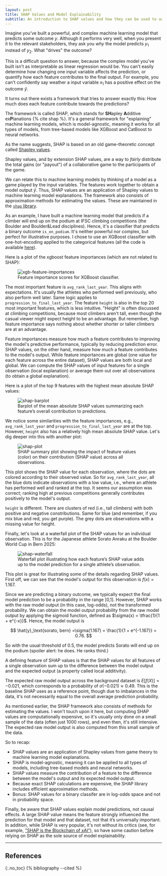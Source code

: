 ```yaml
---
layout: post
title: SHAP Values and Model Explainability
subtitle: An introduction to SHAP values and how they can be used to understand machine learning model predictions. Using a small climbing competition example, I show how SHAP differs from feature importance, how to read common SHAP plots, and a few things to watch out for when interpreting the results.
---
```


Imagine you've built a powerful, and complex machine learning model that predicts some outcome $y$. Although it performs very well, when you present it to the relevant stakeholders, they ask you *why* the model predicts $y_1$ instead of $y_2$. What "drives" the outcome?

This is a difficult question to answer, because the complex model you've built isn't as interpretable as linear regression would be. You can't easily determine how changing one input variable affects the prediction, or quantify how each feature contributes to the final output. For example, you can't confidently say weather a input variable $x_1$ has a positive effect on the outcome $\hat{y}$. 

It turns out there exists a framework that tries to answer exactly this: How much does each feature contribute towards the predictions? 

The framework is called SHAP, which stands for **SH**apley **A**dditive ex**P**lanations {% cite shap %}. It's a general framework for "explaining" machine learning models, which is model-agnostic, meaning it works for all types of models, from tree-based models like XGBoost and CatBoost to neural networks.

As the name suggests, SHAP is based on an old game-theoretic concept called [Shapley values](https://en.wikipedia.org/wiki/Shapley_value).

Shapley values, and by extension SHAP values, are a way to *fairly* distribute the total gains (or "payout") of a collaborative game to the participants of the game. 

We can relate this to machine learning models by thinking of a model as a game played by the input variables. The features work together to obtain a model output $\hat{y}$. Thus, SHAP values are an application of Shapley values to machine learning model explanations. The framework also consists of approximation methods for estimating the values. These are maintained in the [`shap` library](https://shap.readthedocs.io/en/latest/index.html).

As an example, I have built a machine learning model that predicts if a climber will end up on the podium at IFSC climbing competitions (the Boulder and Boulder&Lead disciplines). Hence, it's a classifier that predicts a binary outcome `is_on_podium`. It's neither powerful nor complex, but perfect for illustrative purposes. I chose to use an XGBoost classifier with one-hot-encoding applied to the categorical features (all the code is available [here](https://github.com/maja-burrack/ifsc-results-podium-model)).

Here is a plot of the xgboost feature importances (which are not related to SHAP):
<figure class="figure img-figure">
  <img src="{{ '/assets/images/feature_importances.png' | relative_url }}" alt="xgb-feature-importances" class="img-fluid">
  <figcaption class="figure-caption">
    Feature importance scores for XGBoost classifier.
  </figcaption>
</figure>

The most important feature is `avg_rank_last_year`. This aligns with expectations. It's usually the athletes who performed well previously, who also perform well later. Same logic applies to `progression_to_final_last_year`. The feature `height` is also in the top 20 most important features, which is less intuitive. "Height" is often discussed at climbing competitions, because most climbers aren't tall, even though the casual viewer might expect height to be an advantage. But remember, high feature importance says nothing about whether shorter or taller climbers are at an advantage. 

Feature importances measure how much a feature contributes to improving the model's predictive performance, typically by reducing prediction error. SHAP values, on the other hand, measure how much a feature contributes to the model's output. While feature importances are global (one value for each feature across the entire dataset), SHAP values are both local and global. We can compute the SHAP values of input features for a single observation (local explanation) or average them out over all observations (to obtain a global explanation). 

Here is a plot of the top 9 features with the highest mean absolute SHAP values:

<figure class="figure img-figure">
  <img src="{{ '/assets/images/shap_barplot.png' | relative_url }}" alt="shap-barplot" class="img-fluid">
  <figcaption class="figure-caption">
    Barplot of the mean absolute SHAP values summarizing each feature’s overall contribution to predictions.
  </figcaption>
</figure>

We notice some similarities with the feature importances, e.g., `avg_rank_last_year` and `progression_to_final_last_year` are at the top. However, `height` also has a relatively high mean absolute SHAP value. Let's dig deeper into this with another plot:

<figure class="figure img-figure">
  <img src="{{ '/assets/images/shap_plot.png' | relative_url }}" alt="shap-plot" class="img-fluid">
  <figcaption class="figure-caption">
    SHAP summary plot showing the impact of feature values (color) on their contribution (SHAP value) across all observations.
  </figcaption>
</figure>

This plot shows the SHAP value for each observation, where the dots are colored according to their observed value. So for `avg_rank_last_year`, all the blue dots indicate observations with a low value, i.e., where an athlete has performed well and ranked at the top. It seems our assumption was correct; ranking high at previous competitions generally contributes positively to the model's output.

`height` is different. There are clusters of red (i.e., tall climbers) with both positive and negative constributions. Same for blue (and remember, if you mix blue and red, you get purple). The grey dots are observations with a missing value for height. 

Finally, let's look at a waterfall plot of the SHAP values for an individual observation. This is for the Japanese athlete Sorato Anraku at the Boulder World Cup in Bern 2025:

<figure class="figure img-figure">
  <img src="{{ '/assets/images/shap_waterfall_sorato.png' | relative_url }}" alt="shap-waterfall" class="img-fluid">
  <figcaption class="figure-caption">
    Waterfall plot illustrating how each feature’s SHAP value adds up to the model prediction for a single athlete’s observation.
  </figcaption>
</figure>

This plot is great for illustrating some of the details regarding SHAP values. First off, we can see that the model's output for this observation is $f(x) = 1.167$. 

Since we are predicting a binary outcome, we typically expect the final model prediction to be a probability in the range [0,1]. However, SHAP works with the raw model output (in this case, log-odds), not the transformed probability. We can obtain the model output probability from the raw model output by applying the sigmoid function, defined as $\sigma(x) = \tfrac{1}{1 + e^{-x}}$. Hence, the model output is

$$
\hat{y}_\text{sorato, bern} =\sigma(1.167) = \frac{1}{1 + e^{-1.167}} = 0.76.
$$

So with the usual threshold of $0.5$, the model predicts Sorato will end up on the podium (spoiler alert: he does. He ranks third.) 

A defining feature of SHAP values is that the SHAP values for all features of a single observation sum up to the difference between the model output and the expected output (a property called local additivity).

The expected raw model output across the background dataset is $E[f(X)]=−0.021$, which corresponds to a probability of $\sigma(−0.021)≈0.49$. This is the baseline SHAP uses as a reference point, though due to imbalances in the data, it's not necessarily equal to the overall average prediction probability.

As mentioned earlier, the SHAP framework also consists of methods for estimating the values. I won't touch upon it here, but computing SHAP values are computationally expensive, so it's usually only done on a small sample of the data (often just 1000 rows), and even then, it's still intensive. The expected raw model output is also computed from this small sample of the data. 

So to recap:
- SHAP values are an application of Shapley values from game theory to machine learning model explanations.
- SHAP is model-agnostic, meaning it can be applied to all types of models, including tree-based models and neural networks.
- SHAP values measure the contribution of a feature to the difference between the model's output and its expected model output. 
- Because exact SHAP calculations are expensive, the SHAP library includes efficient approximation methods.
- Bonus: SHAP values for a binary classifer are in log-odds space and not in probability space.

Finally, be aware that SHAP values explain model predictions, not causal effects. A large SHAP value means the feature strongly influenced the prediction for that model and that dataset, not that it’s universally important. In addition, while SHAP is very popular, it's not without its critics (see, for example, ["SHAP is the Blockchain of xAI"](https://modelmeanings.wordpress.com/2022/05/12/shap-is-the-blockchain-of-xai/)), so have some caution before relying on SHAP as the sole source of model explainability.

---

## References
{:.no_toc}
{% bibliography --cited %}